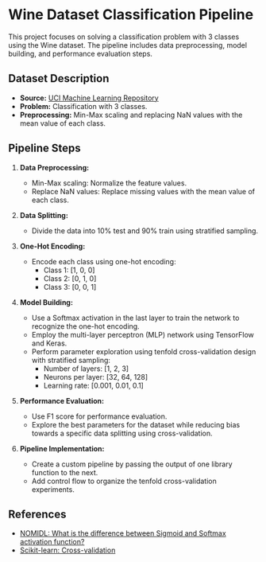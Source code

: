 # Wine Dataset Classification Pipeline

This project focuses on solving a classification problem with 3 classes using the Wine dataset. The pipeline includes data preprocessing, model building, and performance evaluation steps.

## Dataset Description

- **Source:** [UCI Machine Learning Repository](https://archive.ics.uci.edu/dataset/109/wine)
- **Problem:** Classification with 3 classes.
- **Preprocessing:** Min-Max scaling and replacing NaN values with the mean value of each class.

## Pipeline Steps

1. **Data Preprocessing:**
   - Min-Max scaling: Normalize the feature values.
   - Replace NaN values: Replace missing values with the mean value of each class.

2. **Data Splitting:**
   - Divide the data into 10% test and 90% train using stratified sampling.

3. **One-Hot Encoding:**
   - Encode each class using one-hot encoding:
     - Class 1: [1, 0, 0]
     - Class 2: [0, 1, 0]
     - Class 3: [0, 0, 1]

4. **Model Building:**
   - Use a Softmax activation in the last layer to train the network to recognize the one-hot encoding.
   - Employ the multi-layer perceptron (MLP) network using TensorFlow and Keras.
   - Perform parameter exploration using tenfold cross-validation design with stratified sampling:
     - Number of layers: [1, 2, 3]
     - Neurons per layer: [32, 64, 128]
     - Learning rate: [0.001, 0.01, 0.1]

5. **Performance Evaluation:**
   - Use F1 score for performance evaluation.
   - Explore the best parameters for the dataset while reducing bias towards a specific data splitting using cross-validation.

6. **Pipeline Implementation:**
   - Create a custom pipeline by passing the output of one library function to the next.
   - Add control flow to organize the tenfold cross-validation experiments.

## References
- [NOMIDL: What is the difference between Sigmoid and Softmax activation function?](https://www.nomidl.com/deep-learning/what-is-the-difference-between-sigmoid-and-softmax-activation-function/)
- [Scikit-learn: Cross-validation](https://scikit-learn.org/stable/modules/cross_validation.html)

